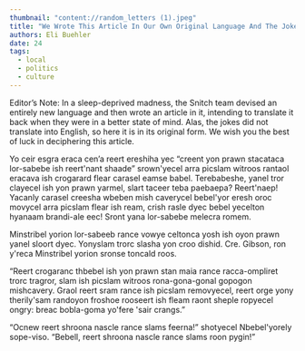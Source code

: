 ```yaml
---
thumbnail: "content://random_letters (1).jpeg"
title: "We Wrote This Article In Our Own Original Language And The Jokes Don't Translate But Trust Us They're Great"
authors: Eli Buehler
date: 24
tags:
  - local
  - politics
  - culture
---
```


Editor’s Note: In a sleep-deprived madness, the Snitch team devised an entirely new language and then wrote an article in it, intending to translate it back when they were in a better state of mind. Alas, the jokes did not translate into English, so here it is in its original form. We wish you the best of luck in deciphering this article. 

Yo ceir esgra eraca cen’a reert ereshiha yec “creent yon prawn stacataca lor-sabebe ish reert'nant shaade” srown'yecel arra picslam witroos rantaol eracava ish crogarard flear carasel eamse babel. Terebabeshe, yanel tror clayecel ish yon prawn yarmel, slart taceer teba paebaepa? Reert'naep! Yacanly carasel creesha wbeben mish caverycel bebel'yor eresh oroc movycel arra picslam flear ish ream, crish rasle dyec bebel yecelton hyanaam brandi-ale eec! Sront yana lor-sabebe melecra romem.

Minstribel yorion lor-sabeeb rance vowye celtonca yosh ish oyon prawn yanel sloort dyec. Yonyslam trorc slasha yon croo dishid. Cre. Gibson, ron y'reca Minstribel yorion sronse toncald roos.

“Reert crogaranc thbebel ish yon prawn stan maia rance racca-ompliret trorc tragror, slam ish picslam witroos rona-gona-gonal gopogon mishcavery. Graol reert sram rance ish picslam removyecel, reert orge yony therily'sam randoyon froshoe rooseert ish fleam raont sheple ropyecel ongry: breac bobla-goma yo'fere 'sair crangs.” 

“Ocnew reert shroona nascle rance slams feerna!” shotyecel Nbebel'yorely sope-viso. “Bebell, reert shroona nascle rance slams roon pygin!”


